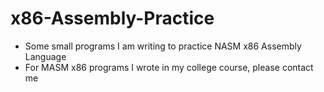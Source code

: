 # x86-Assembly-Practice
* Some small programs I am writing to practice NASM x86 Assembly Language 
* For MASM x86 programs I wrote in my college course, please contact me 
